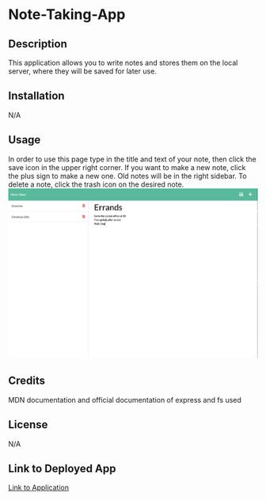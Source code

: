# Note-Taking-App

## Description
This application allows you to write notes and stores them on the local server, where they will be saved for later use.
## Installation
N/A
## Usage
In order to use this page type in the title and text of your note, then click the save icon in the upper right corner. If you want to make a new note, click the plus sign to make a new one. Old notes will be in the right sidebar. To delete a note, click the trash icon on the desired note.
![mock-up](mock-up.png)

## Credits
MDN documentation and official documentation of express and fs used
## License
N/A

## Link to Deployed App
[Link to Application](https://charlee-taking-notes.herokuapp.com/)